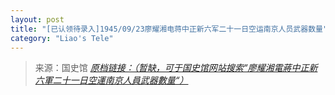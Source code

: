 ```yaml
---
layout: post
title: "[已认领待录入]1945/09/23廖耀湘电蒋中正新六军二十一日空运南京人员武器数量"
category: "Liao's Tele"
---
```



> 来源：国史馆 [*原档链接：（暂缺，可于国史馆网站搜索“廖耀湘電蔣中正新六軍二十一日空運南京人員武器數量“）*]()
